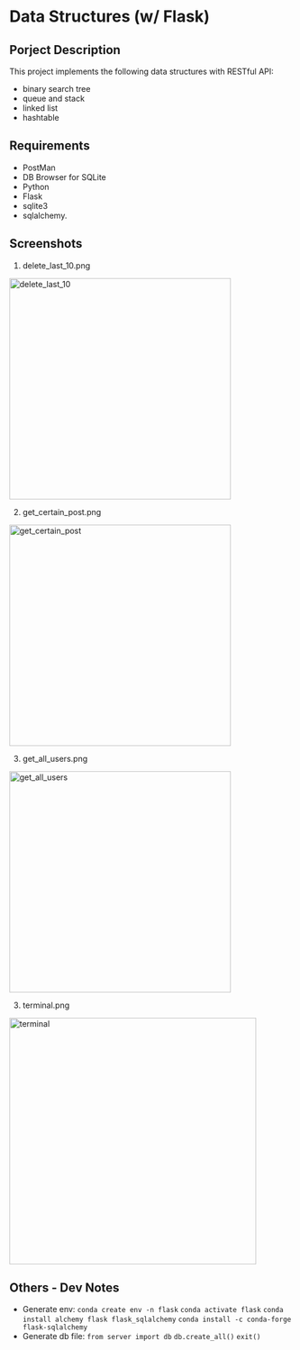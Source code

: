 # Data Structures (w/ Flask)

## Porject Description
This project implements the following data structures with RESTful API: 
- binary search tree
- queue and stack
- linked list
- hashtable 

## Requirements
- PostMan
- DB Browser for SQLite
- Python
- Flask
- sqlite3
- sqlalchemy.

## Screenshots
1. delete_last_10.png

<img width="393" alt="delete_last_10" src="https://user-images.githubusercontent.com/35544956/125099693-4a428b00-e0a6-11eb-94ad-ac6d2c753c3b.png">

2. get_certain_post.png


<img width="393" alt="get_certain_post" src="https://user-images.githubusercontent.com/35544956/125099997-9f7e9c80-e0a6-11eb-8846-fc85e7b20ea2.png">

3. get_all_users.png

<img width="393" alt="get_all_users" src="https://user-images.githubusercontent.com/35544956/125100054-adccb880-e0a6-11eb-9ade-1f0725235e55.png">

3. terminal.png

<img width="438" alt="terminal" src="https://user-images.githubusercontent.com/35544956/125100994-b4a7fb00-e0a7-11eb-98f4-72feedd879f4.png">


## Others - Dev Notes
- Generate env: 
    `conda create env -n flask`
    `conda activate flask`
    `conda install alchemy flask flask_sqlalchemy`
    `conda install -c conda-forge flask-sqlalchemy`
- Generate db file: 
    `from server import db`
    `db.create_all()`
    `exit()`

